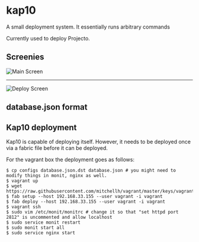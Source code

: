 kap10
=====

A small deployment system. It essentially runs arbitrary commands

Currently used to deploy Projecto.

Screenies
---------

![Main Screen](https://raw.github.com/shuhaowu/kap10/master/main.png)

-----------

![Deploy Screen](https://raw.github.com/shuhaowu/kap10/master/deploy.png)


database.json format
--------------------

Kap10 deployment
----------------

Kap10 is capable of deploying itself. However, it needs to be deployed once via
a fabric file before it can be deployed.

For the vagrant box the deployment goes as follows:

    $ cp configs database.json.dst database.json # you might need to modify things in monit, nginx as well.
    $ vagrant up
    $ wget https://raw.githubusercontent.com/mitchellh/vagrant/master/keys/vagrant
    $ fab setup --host 192.168.33.155 --user vagrant -i vagrant
    $ fab deploy --host 192.168.33.155 --user vagrant -i vagrant
    $ vagrant ssh
    $ sudo vim /etc/monit/monitrc # change it so that "set httpd port 2812" is uncommented and allow localhost
    $ sudo service monit restart
    $ sudo monit start all
    $ sudo service nginx start


